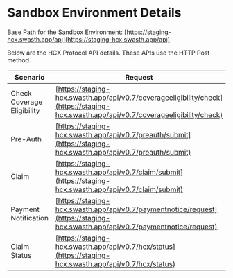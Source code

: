 # Sandbox Environment Details

Base Path for the Sandbox Environment: [https://staging-hcx.swasth.app/api](https://staging-hcx.swasth.app/api)

Below are the HCX Protocol API details. These APIs use the HTTP Post method.

|  Scenario                  | Request                                                                                                                                | Callback                                                                                                                                       |
| -------------------------- | -------------------------------------------------------------------------------------------------------------------------------------- | ---------------------------------------------------------------------------------------------------------------------------------------------- |
| Check Coverage Eligibility | [https://staging-hcx.swasth.app/api/v0.7/coverageeligibility/check](https://staging-hcx.swasth.app/api/v0.7/coverageeligibility/check) | [https://staging-hcx.swasth.app/api/v0.7/coverageeligibility/on\_check](https://staging-hcx.swasth.app/api/v0.7/coverageeligibility/on\_check) |
| Pre-Auth                   | [https://staging-hcx.swasth.app/api/v0.7/preauth/submit](https://staging-hcx.swasth.app/api/v0.7/preauth/submit)                       | [https://staging-hcx.swasth.app/api/v0.7/preauth/on\_submit](https://staging-hcx.swasth.app/api/v0.7/preauth/on\_submit)                       |
| Claim                      | [https://staging-hcx.swasth.app/api/v0.7/claim/submit](https://staging-hcx.swasth.app/api/v0.7/claim/submit)                           | [https://staging-hcx.swasth.app/api/v0.7/claim/on\_submit](https://staging-hcx.swasth.app/api/v0.7/claim/on\_submit)                           |
| Payment Notification       | [https://staging-hcx.swasth.app/api/v0.7/paymentnotice/request](https://staging-hcx.swasth.app/api/v0.7/paymentnotice/request)         | [https://staging-hcx.swasth.app/api/v0.7/paymentnotice/on\_request](https://staging-hcx.swasth.app/api/v0.7/paymentnotice/on\_request)         |
| Claim Status               | [https://staging-hcx.swasth.app/api/v0.7/hcx/status](https://staging-hcx.swasth.app/api/v0.7/hcx/status)                               | [https://staging-hcx.swasth.app/api/v0.7/hcx/on\_status](https://staging-hcx.swasth.app/api/v0.7/hcx/on\_status)                               |
